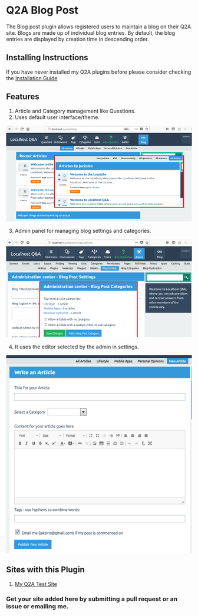 # Q2A Blog Post

The Blog post plugin allows registered users to maintain a blog on their Q2A site. Blogs are made up of individual blog entries. By default, the blog entries are displayed by creation time in descending order.

## Installing Instructions
If you have never installed my Q2A plugins before please consider checking the [Installation Guide](https://github.com/JacksiroKe/q2a-blog-post/edit/master/INSTALLING.md)

## Features
1. Article and Category management like Questions.
2. Uses default user interface/theme.
<img src="screenshots/bp_articles.png"/>

3. Admin panel for managing blog settings and categories.
<img src="screenshots/bp_admin.png"/>

4. It uses the editor selected by the admin in settings.
<img src="screenshots/bp_write.png"/>

## Sites with this Plugin
1. [My Q2A Test Site](https://qtoa.appsmata.com/blog)

### Get your site added here by submitting a pull request or an issue or emailing me.
